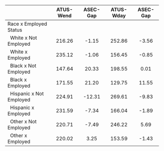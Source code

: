 
|                      |    ATUS-Wend |     ASEC-Gap |    ATUS-Wday |     ASEC-Gap |
| -------------------- | :----------: | :----------: | :----------: | :----------: |
| Race x Employed Status |              |              |              |              |
| &nbsp;&nbsp;White x Not Employed |       216.26 |        -1.15 |       252.86 |        -3.56 |
| &nbsp;&nbsp;White x Employed |       235.12 |        -1.06 |       156.45 |        -0.85 |
| &nbsp;&nbsp;Black x Not Employed |       147.64 |        20.33 |       198.55 |         0.01 |
| &nbsp;&nbsp;Black x Employed |       171.55 |        21.20 |       129.75 |        11.55 |
| &nbsp;&nbsp;Hispanic x Not Employed |       224.91 |       -12.31 |       269.61 |        -9.83 |
| &nbsp;&nbsp;Hispanic x Employed |       231.59 |        -7.34 |       166.04 |        -1.89 |
| &nbsp;&nbsp;Other x Not Employed |       220.71 |        -7.49 |       246.22 |         5.69 |
| &nbsp;&nbsp;Other x Employed |       220.02 |         3.25 |       153.59 |        -1.43 |

